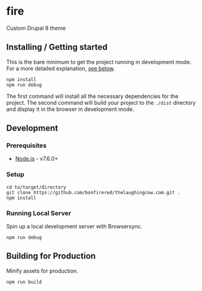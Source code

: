 # fire

Custom Drupal 8 theme

## Installing / Getting started

This is the bare minimum to get the project running in development mode. For a more detailed explanation, [see below](#development).

```shell
npm install
npm run debug
```

The first command will install all the necessary dependencies for the project. The second command will build your project to the `./dist` directory and display it in the browser in development mode.

## Development

### Prerequisites

* [Node.js](https://nodejs.org/en/) - v7.6.0+

### Setup

```shell
cd to/target/directory
git clone https://github.com/bonfirered/thelaughingcow.com.git .
npm install
```

### Running Local Server

Spin up a local development server with Browsersync.

```shell
npm run debug
```

## Building for Production

Minify assets for production.

```shell
npm run build
```
